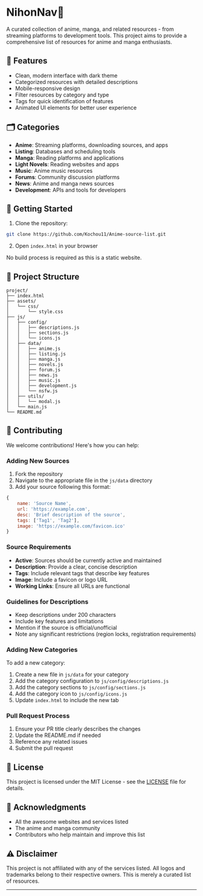 # NihonNav🎌

A curated collection of anime, manga, and related resources - from streaming platforms to development tools. This project aims to provide a comprehensive list of resources for anime and manga enthusiasts.

## 🌟 Features

- Clean, modern interface with dark theme
- Categorized resources with detailed descriptions
- Mobile-responsive design
- Filter resources by category and type
- Tags for quick identification of features
- Animated UI elements for better user experience


## 🗂️ Categories

- **Anime**: Streaming platforms, downloading sources, and apps
- **Listing**: Databases and scheduling tools
- **Manga**: Reading platforms and applications
- **Light Novels**: Reading websites and apps
- **Music**: Anime music resources
- **Forums**: Community discussion platforms
- **News**: Anime and manga news sources
- **Development**: APIs and tools for developers

## 🚀 Getting Started

1. Clone the repository:
```bash
git clone https://github.com/Kochou11/Anime-source-list.git
```

2. Open `index.html` in your browser

No build process is required as this is a static website.

## 📁 Project Structure

```
project/
├── index.html
├── assets/
│   └── css/
│       └── style.css
├── js/
│   ├── config/
│   │   ├── descriptions.js
│   │   ├── sections.js
│   │   └── icons.js
│   ├── data/
│   │   ├── anime.js
│   │   ├── listing.js
│   │   ├── manga.js
│   │   ├── novels.js
│   │   ├── forum.js
│   │   ├── news.js
│   │   ├── music.js
│   │   ├── development.js
│   │   └── nsfw.js
│   ├── utils/
│   │   └── modal.js
│   └── main.js
└── README.md
```

## 🤝 Contributing

We welcome contributions! Here's how you can help:

### Adding New Sources

1. Fork the repository
2. Navigate to the appropriate file in the `js/data` directory
3. Add your source following this format:

```javascript
{
    name: 'Source Name',
    url: 'https://example.com',
    desc: 'Brief description of the source',
    tags: ['Tag1', 'Tag2'],
    image: 'https://example.com/favicon.ico'
}
```

### Source Requirements

- **Active**: Sources should be currently active and maintained
- **Description**: Provide a clear, concise description
- **Tags**: Include relevant tags that describe key features
- **Image**: Include a favicon or logo URL
- **Working Links**: Ensure all URLs are functional

### Guidelines for Descriptions

- Keep descriptions under 200 characters
- Include key features and limitations
- Mention if the source is official/unofficial
- Note any significant restrictions (region locks, registration requirements)

### Adding New Categories

To add a new category:

1. Create a new file in `js/data` for your category
2. Add the category configuration to `js/config/descriptions.js`
3. Add the category sections to `js/config/sections.js`
4. Add the category icon to `js/config/icons.js`
5. Update `index.html` to include the new tab

### Pull Request Process

1. Ensure your PR title clearly describes the changes
2. Update the README.md if needed
3. Reference any related issues
4. Submit the pull request


## 📝 License

This project is licensed under the MIT License - see the [LICENSE](https://github.com/Kochou11/Anime-source-list/blob/main/LICENSE) file for details.

## 🙏 Acknowledgments

- All the awesome websites and services listed
- The anime and manga community
- Contributors who help maintain and improve this list

## ⚠️ Disclaimer

This project is not affiliated with any of the services listed. All logos and trademarks belong to their respective owners. This is merely a curated list of resources.

---
